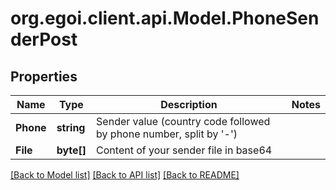 
# org.egoi.client.api.Model.PhoneSenderPost

## Properties

Name | Type | Description | Notes
------------ | ------------- | ------------- | -------------
**Phone** | **string** | Sender value (country code followed by phone number, split by &#39;-&#39;) | 
**File** | **byte[]** | Content of your sender file in base64 | 

[[Back to Model list]](../README.md#documentation-for-models)
[[Back to API list]](../README.md#documentation-for-api-endpoints)
[[Back to README]](../README.md)

